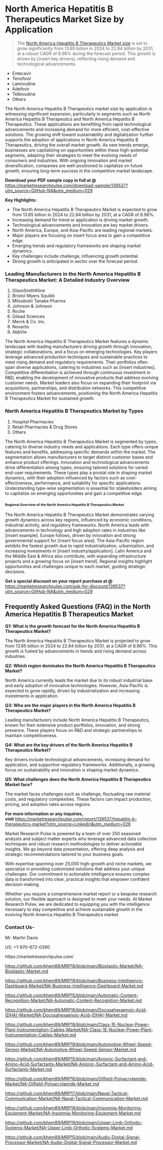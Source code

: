 <h1>North America Hepatitis B Therapeutics Market&nbsp;Size by Application</h1><blockquote><p>The <a href="https://marketresearchpulse.com/download-sample/139537?utm_source=GitHub-NA&amp;utm_medium=029">North America Hepatitis B Therapeutics Market size</a> is set to grow significantly from 13.65 billion in 2024 to 22.84 billion by 2031, at a robust CAGR of 8.96% during the forecast period. This growth is driven by [insert key drivers], reflecting rising demand and technological advancements.</p></blockquote><ul><li>Entecavir<li> Tenofovir<li> Lamivudine<li> Adefovir<li> Telbivudine<li> Others</li></ul><p>The North America Hepatitis B Therapeutics market size by application is witnessing significant expansion, particularly in segments such as North America Hepatitis B Therapeutics and North America Hepatitis B Therapeutics. These applications are benefiting from rapid technological advancements and increasing demand for more efficient, cost-effective solutions. The growing shift toward sustainability and digitalization further supports the adoption of applications in North America Hepatitis B Therapeutics, driving the overall market growth. As new trends emerge, businesses are capitalizing on opportunities within these high-potential segments, adapting their strategies to meet the evolving needs of consumers and industries. With ongoing innovation and market diversification, companies are well-positioned to capitalize on future growth, ensuring long-term success in the competitive market landscape.</p><p><strong>Download your PDF sample copy in full at @ </strong><a href="https://marketresearchpulse.com/download-sample/139537?utm_source=GitHub-NA&amp;utm_medium=029">https://marketresearchpulse.com/download-sample/139537?utm_source=GitHub-NA&amp;utm_medium=029</a></p><p><strong>Key Highlights: </strong></p><ul><li>The North America Hepatitis B Therapeutics Market is expected to grow from 13.65 billion in 2024 to 22.84 billion by 2031, at a CAGR of 8.96%.</li><li>Increasing demand for trend or application is driving market growth.</li><li>Technological advancements and innovation are key market drivers.</li><li>North America, Europe, and Asia-Pacific are leading regional markets.</li><li>Major players are focusing on insert focus area to gain a competitive edge.</li><li>Emerging trends and regulatory frameworks are shaping market dynamics.</li><li>Key challenges include challenge, influencing growth potential.</li><li>Strong growth is anticipated in sector over the forecast period.</li></ul><h3>Leading Manufacturers in the North America Hepatitis B Therapeutics Market: A Detailed Industry Overview</h3><ol><li>GlaxoSmithKline</li><li>Bristol-Myers Squibb</li><li>Mitsubishi Tanabe Pharma</li><li>Johnson & Johnson</li><li>Roche</li><li>Gilead Sciences</li><li>Merck & Co. Inc.</li><li>Novartis</li><li>AbbVie</li></ol><div class="flex max-w-full flex-col flex-grow"><div class="min-h-8 text-message flex w-full flex-col items-end gap-2 whitespace-normal break-words [.text-message+&amp;]:mt-5" dir="auto" data-message-author-role="assistant" data-message-id="fd8432e4-4910-450d-b182-61b7bfb0a01f" data-message-model-slug="gpt-4o"><div class="flex w-full flex-col gap-1 empty:hidden first:pt-[3px]"><div class="markdown prose w-full break-words dark:prose-invert light"><p>The North America Hepatitis B Therapeutics Market features a dynamic landscape with leading manufacturers driving growth through innovation, strategic collaborations, and a focus on emerging technologies. Key players leverage advanced production techniques and sustainable practices to meet rising demand and regulatory requirements. Their portfolios often span diverse applications, catering to industries such as [insert industries]. Competitive differentiation is achieved through continuous investment in R&amp;D, enabling the development of innovative products that address evolving customer needs. Market leaders also focus on expanding their footprint via acquisitions, partnerships, and distribution networks. This competitive environment fosters advancements, positioning the North America Hepatitis B Therapeutics Market for sustained growth.</p></div></div></div></div><h3>North America Hepatitis B Therapeutics Market by Types</h3><ol><li>Hospital Pharmacies<li> Retail Pharmacies & Drug Stores<li> Others</li></ol><div class="flex max-w-full flex-col flex-grow"><div class="min-h-8 text-message flex w-full flex-col items-end gap-2 whitespace-normal break-words [.text-message+&amp;]:mt-5" dir="auto" data-message-author-role="assistant" data-message-id="084470be-0bb7-4664-bddf-5156b4f41249" data-message-model-slug="gpt-4o-mini"><div class="flex w-full flex-col gap-1 empty:hidden first:pt-[3px]"><div class="markdown prose w-full break-words dark:prose-invert light"><p>The North America Hepatitis B Therapeutics Market is segmented by types, catering to diverse industry needs and applications. Each type offers unique features and benefits, addressing specific demands within the market. The segmentation allows manufacturers to target distinct customer bases and enhance product offerings. Innovation and technological advancements drive differentiation among types, ensuring tailored solutions for varied end-user requirements. These types play a pivotal role in shaping market dynamics, with their adoption influenced by factors such as cost-effectiveness, performance, and suitability for specific applications. Understanding type-wise segmentation is essential for stakeholders aiming to capitalize on emerging opportunities and gain a competitive edge.</p></div></div></div></div><h3><span style="font-size: 11px;">Regional Overview of the North America Hepatitis B Therapeutics Market</span></h3><div class="flex max-w-full flex-col flex-grow"><div class="min-h-8 text-message flex w-full flex-col items-end gap-2 whitespace-normal break-words [.text-message+&amp;]:mt-5" dir="auto" data-message-author-role="assistant" data-message-id="e9038762-ce64-4e30-91c9-9bd413514231" data-message-model-slug="gpt-4o-mini"><div class="flex w-full flex-col gap-1 empty:hidden first:pt-[3px]"><div class="markdown prose w-full break-words dark:prose-invert light"><p>The North America Hepatitis B Therapeutics Market demonstrates varying growth dynamics across key regions, influenced by economic conditions, industrial activity, and regulatory frameworks. North America leads with advancements in technology and high adoption rates in industries like [insert example]. Europe follows, driven by innovation and strong governmental support for [insert focus area]. The Asia-Pacific region exhibits the fastest growth due to rapid industrialization, urbanization, and increasing investments in [insert industry/application]. Latin America and the Middle East &amp; Africa also contribute, with expanding infrastructure projects and a growing focus on [insert trend]. Regional insights highlight opportunities and challenges unique to each market, guiding strategic decisions.</p></div></div></div></div><p><strong>Get a special discount on your report purchase at @ </strong><a href="https://marketresearchpulse.com/ask-for-discount/139537?utm_source=GitHub-NA&amp;utm_medium=029">https://marketresearchpulse.com/ask-for-discount/139537?utm_source=GitHub-NA&amp;utm_medium=029</a></p><h2>Frequently Asked Questions (FAQ) in the North America Hepatitis B Therapeutics Market</h2><p><strong>Q1: What is the growth forecast for the North America Hepatitis B Therapeutics Market?</strong></p><p>The North America Hepatitis B Therapeutics Market is projected to grow from 13.65 billion in 2024 to 22.84 billion by 2031, at a CAGR of 8.96%. This growth is fueled by advancements in trends and rising demand across industries.</p><p><strong>Q2: Which region dominates the North America Hepatitis B Therapeutics Market?</strong></p><p>North America currently leads the market due to its robust industrial base and early adoption of innovative technologies. However, Asia-Pacific is expected to grow rapidly, driven by industrialization and increasing investments in application.</p><p><strong>Q3: Who are the major players in the North America Hepatitis B Therapeutics Market?</strong></p><p>Leading manufacturers include North America Hepatitis B Therapeutics, known for their extensive product portfolios, innovation, and strong presence. These players focus on R&amp;D and strategic partnerships to maintain competitiveness.</p><p><strong>Q4: What are the key drivers of the North America Hepatitis B Therapeutics Market?</strong></p><p>Key drivers include technological advancements, increasing demand for application, and supportive regulatory frameworks. Additionally, a growing focus on sustainability and innovation is shaping market dynamics.</p><p><strong>Q5: What challenges does the North America Hepatitis B Therapeutics Market face?</strong></p><p>The market faces challenges such as challenge, fluctuating raw material costs, and regulatory complexities. These factors can impact production, pricing, and adoption rates across regions.</p><p><strong>For more information or any inquiries, visit&nbsp;</strong><a href="https://marketresearchpulse.com/report/139537/hepatitis-b-therapeutics-market?utm_source=Linkedin&utm_medium=029">https://marketresearchpulse.com/report/139537/hepatitis-b-therapeutics-market?utm_source=Linkedin&utm_medium=029</a></p><p>Market Research Pulse is powered by a team of over 250 seasoned analysts and subject matter experts who leverage advanced data collection techniques and robust research methodologies to deliver actionable insights. We go beyond data presentation, offering deep analysis and strategic recommendations tailored to your business goals.</p><p>With expertise spanning over 25,000 high-growth and niche markets, we specialize in providing customized solutions that address your unique challenges. Our commitment to actionable intelligence ensures complex data is transformed into clear, practical insights that empower confident decision-making.</p><p>Whether you require a comprehensive market report or a bespoke research solution, our flexible approach is designed to meet your needs. At Market Research Pulse, we are dedicated to equipping you with the intelligence necessary to stay competitive and achieve sustainable growth in the evolving North America Hepatitis B Therapeutics market.</p><h3><strong>Contact Us-</strong></h3><p>Mr. Martin Davis</p><p>US: +1-970-672-0390</p><p>https://marketresearchpulse.com/</p><p><a href="https://github.com/khem89/MRP18/blob/main/Bioplastic-Market/NA-Bioplastic-Market.md">https://github.com/khem89/MRP18/blob/main/Bioplastic-Market/NA-Bioplastic-Market.md</a></p><p><a href="https://github.com/khem89/MRP19/blob/main/Business-Intelligence-Dashboard-Market/NA-Business-Intelligence-Dashboard-Market.md">https://github.com/khem89/MRP19/blob/main/Business-Intelligence-Dashboard-Market/NA-Business-Intelligence-Dashboard-Market.md</a></p><p><a href="https://github.com/khem89/MRP15/blob/main/Automatic-Content-Recognition-Market/NA-Automatic-Content-Recognition-Market.md">https://github.com/khem89/MRP15/blob/main/Automatic-Content-Recognition-Market/NA-Automatic-Content-Recognition-Market.md</a></p><p><a href="https://github.com/khem89/MRP16/blob/main/Docosahexaenoic-Acid-(DHA)-Market/NA-Docosahexaenoic-Acid-(DHA)-Market.md">https://github.com/khem89/MRP16/blob/main/Docosahexaenoic-Acid-(DHA)-Market/NA-Docosahexaenoic-Acid-(DHA)-Market.md</a></p><p><a href="https://github.com/khem89/MRP18/blob/main/Class-1E-Nuclear-Power-Plant-Instrumentation-Cables-Market/NA-Class-1E-Nuclear-Power-Plant-Instrumentation-Cables-Market.md">https://github.com/khem89/MRP18/blob/main/Class-1E-Nuclear-Power-Plant-Instrumentation-Cables-Market/NA-Class-1E-Nuclear-Power-Plant-Instrumentation-Cables-Market.md</a></p><p><a href="https://github.com/khem89/MRP19/blob/main/Automotive-Wheel-Speed-Sensor-Market/NA-Automotive-Wheel-Speed-Sensor-Market.md">https://github.com/khem89/MRP19/blob/main/Automotive-Wheel-Speed-Sensor-Market/NA-Automotive-Wheel-Speed-Sensor-Market.md</a></p><p><a href="https://github.com/khem89/MRP15/blob/main/Anionic-Surfactant-and-Amino-Acid-Surfactants-Market/NA-Anionic-Surfactant-and-Amino-Acid-Surfactants-Market.md">https://github.com/khem89/MRP15/blob/main/Anionic-Surfactant-and-Amino-Acid-Surfactants-Market/NA-Anionic-Surfactant-and-Amino-Acid-Surfactants-Market.md</a></p><p><a href="https://github.com/khem89/MRP16/blob/main/Oilfield-Polyacrylamide-Market/NA-Oilfield-Polyacrylamide-Market.md">https://github.com/khem89/MRP16/blob/main/Oilfield-Polyacrylamide-Market/NA-Oilfield-Polyacrylamide-Market.md</a></p><p><a href="https://github.com/khem89/MRP17/blob/main/Naval-Tactical-Communication-Market/NA-Naval-Tactical-Communication-Market.md">https://github.com/khem89/MRP17/blob/main/Naval-Tactical-Communication-Market/NA-Naval-Tactical-Communication-Market.md</a></p><p><a href="https://github.com/khem89/MRP18/blob/main/Insomnia-Monitoring-Equipment-Market/NA-Insomnia-Monitoring-Equipment-Market.md">https://github.com/khem89/MRP18/blob/main/Insomnia-Monitoring-Equipment-Market/NA-Insomnia-Monitoring-Equipment-Market.md</a></p><p><a href="https://github.com/khem89/MRP19/blob/main/Upper-Limb-Orthotic-Systems-Market/NA-Upper-Limb-Orthotic-Systems-Market.md">https://github.com/khem89/MRP19/blob/main/Upper-Limb-Orthotic-Systems-Market/NA-Upper-Limb-Orthotic-Systems-Market.md</a></p><p><a href="https://github.com/khem89/MRP15/blob/main/Audio-Digital-Signal-Processor-Market/NA-Audio-Digital-Signal-Processor-Market.md">https://github.com/khem89/MRP15/blob/main/Audio-Digital-Signal-Processor-Market/NA-Audio-Digital-Signal-Processor-Market.md</a></p>
